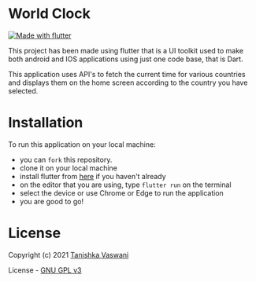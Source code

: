 # World Clock

[![Made with flutter](https://img.shields.io/badge/Made%20with%20-flutter-blue)](https://flutter.dev/docs/get-started/install)


This project has been made using flutter that is a UI toolkit used to make both android and IOS applications using just one code base, that is Dart. 

This application uses API's to fetch the current time for various countries and displays them on the home screen according to the country you have selected.



# Installation

To run this application on your local machine: <br>
 - you can `fork` this repository.
 - clone it on your local machine
 - install flutter from [here](https://flutter.dev/docs/get-started/install) if you haven't already
 - on the editor that you are using, type `flutter run` on the terminal
 - select the device or use Chrome or Edge to run the application
 - you are good to go!


 # License


Copyright (c) 2021 [Tanishka Vaswani](https://github.com/Tani21)

License - [GNU GPL v3](LICENSE)
